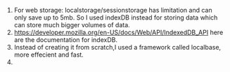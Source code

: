 1. For web storage: localstorage/sessionstorage has limitation and can only save up to 5mb. So I used indexDB instead for storing data which can store much bigger volumes of data.
  1. https://developer.mozilla.org/en-US/docs/Web/API/IndexedDB_API here are the documentation for indexDB.
  2. Instead of creating it from scratch,I used a framework called localbase, more effecient and fast.
2. 
